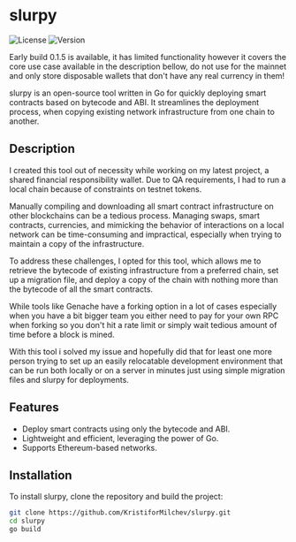 # slurpy
![License](https://img.shields.io/badge/license-MIT-blue.svg)
![Version](https://img.shields.io/badge/version-1.0.0-brightgreen.svg)

Early build 0.1.5 is available, it has limited functionality however it covers the core use case available in the description bellow, do not use for the mainnet and only store disposable wallets that don't have any real currency in them!


slurpy is an open-source tool written in Go for quickly deploying smart contracts based on bytecode and ABI. It streamlines the deployment process, when copying existing network infrastructure from one chain to another.

## Description

I created this tool out of necessity while working on my latest project, a shared financial responsibility wallet. Due to QA requirements, I had to run a local chain because of constraints on testnet tokens.

Manually compiling and downloading all smart contract infrastructure on other blockchains can be a tedious process. Managing swaps, smart contracts, currencies, and mimicking the behavior of interactions on a local network can be time-consuming and impractical, especially when trying to maintain a copy of the infrastructure.

To address these challenges, I opted for this tool, which allows me to retrieve the bytecode of existing infrastructure from a preferred chain, set up a migration file, and deploy a copy of the chain with nothing more than the bytecode of all the smart contracts.

While tools like Genache have a forking option in a lot of cases especially when you have a bit bigger team you either need to pay for your own RPC when forking so you don't hit a rate limit or simply wait tedious amount of time before a block is mined.

With this tool i solved my issue and hopefully did that for least one more person trying to set up an easily relocatable development environment that can be run both locally or on a server in minutes just using simple migration files and slurpy for deployments.

## Features

- Deploy smart contracts using only the bytecode and ABI.
- Lightweight and efficient, leveraging the power of Go.
- Supports Ethereum-based networks.

## Installation

To install slurpy, clone the repository and build the project:

```bash
git clone https://github.com/KristiforMilchev/slurpy.git
cd slurpy
go build
